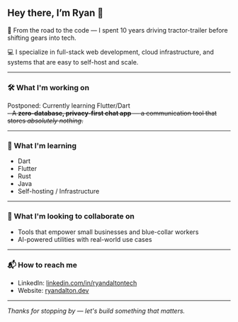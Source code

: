 ## Hey there, I’m Ryan 👋

🚛 From the road to the code — I spent 10 years driving tractor-trailer before shifting gears into tech.

💻 I specialize in full-stack web development, cloud infrastructure, and systems that are easy to self-host and scale.

---

### 🛠 What I'm working on
Postponed: Currently learning Flutter/Dart  
~~- A **zero-database, privacy-first chat app** — a communication tool that stores *absolutely nothing*.~~

---

### 🌱 What I'm learning
- Dart
- Flutter
- Rust
- Java
- Self-hosting / Infrastructure

---

### 🤝 What I'm looking to collaborate on
- Tools that empower small businesses and blue-collar workers
- AI-powered utilities with real-world use cases

---

### 📬 How to reach me
- LinkedIn: [linkedin.com/in/ryandaltontech](https://www.linkedin.com/in/devrdalton/)
- Website: [ryandalton.dev](https://www.ryandalton.dev/)

---

*Thanks for stopping by — let's build something that matters.*
